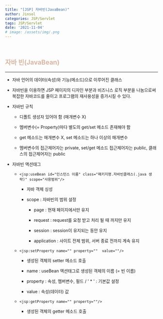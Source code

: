 ```yaml
---
title: "[JSP] 자바빈(JavaBean)"
author: Jinsol
categories: JSP/Servlet
tags: JSP/Servlet
date: '2021-11-04'
# image: /assets/img/.png
---
```


<br>

## <span style="color:#D8B6A4">자바 빈(JavaBean)</span>
<hr>

- 자바 언어의 데이터(속성)와 기능(메소드)으로 이루어진 클래스

- 자바빈을 이용하면 JSP 페이지의 디자인 부분과 비즈니스 로직 부분을 나눔으로써 복잡한 자바코드를 줄이고 프로그램의 재사용성을 증가시킬 수 있다.

- 자바빈 규칙

    - 디폴트 생성자 있어야 함 (매개변수 X)

    - 멤버변수(= Property)마다 별도의 get/set 메소드 존재해야 함

    - get 메소드는 매개변수 X, set 메소드는 하나 이상의 매개변수

    - 멤버변수의 접근제어자는 private, set/get 메소드 접근제어자는 public, 클래스의 접근제어자는 public

- 자바빈 액션태그

    - `<jsp:useBean id="인스턴스 이름" class="패키지명.자바빈클래스(.java 생략)" scope="사용범위"/>`

        - 자바 객체 싱성

        - scope : 자바빈의 범위 설정

            - page : 현재 페이지에서만 유지

            - request : request를 요청 받고 처리 될 때 까지만 유지

            - session : session이 유지되는 동안 유지

            - application : 사이트 전체 범위, 서버 종료 전까지 계속 유지 

    - `<jsp:setProperty name="" property=""  value=""/>`

        - 생성된 객체의 setter 메소드 호출

        - name : useBean 액션태그로 생성된 객체의 이름 (= 빈 이름)

        - property : 속성, 멤버변수, 필드 / ' * ' : 기본값 설정

        - value : 속성(데이터) 값

    - `<jsp:getProperty name="" property=""/>`

        - 생성된 객체의 getter 메소드 호출


